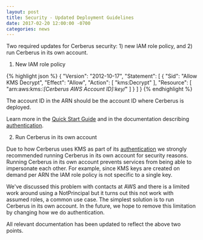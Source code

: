 ```yaml
---
layout: post
title: Security - Updated Deployment Guidelines
date: 2017-02-20 12:00:00 -0700
categories: news
---
```


Two required updates for Cerberus security: 1) new IAM role policy, and 2) run Cerberus in its own account.

1) New IAM role policy

{% highlight json %}
{
    "Version": "2012-10-17",
    "Statement": [
        {
            "Sid": "Allow KMS Decrypt",
            "Effect": "Allow",
            "Action": [
                "kms:Decrypt"
            ],
            "Resource": [
                "arn:aws:kms:*:[Cerberus AWS Account ID]:key/*"
            ]
        }
    ]
}
{% endhighlight %}

The account ID in the ARN should be the account ID where Cerberus is deployed.

Learn more in the [Quick Start Guide](/cerberus/docs/user-guide/quick-start) and in the documentation describing
[authentication](/cerberus/docs/architecture/authentication).

2) Run Cerberus in its own account

Due to how Cerberus uses KMS as part of its [authentication](/cerberus/docs/architecture/authentication) we strongly
recommended running Cerberus in its own account for security reasons.  Running Cerberus in its own account prevents 
services from being able to impersonate each other.  For example, since KMS keys are created on demand per ARN the IAM
role policy is not specific to a single key.

We've discussed this problem with contacts at AWS and there is a limited work around using a NotPrincipal but it turns
out this not work with assumed roles, a common use case.  The simplest solution is to run Cerberus in its own account.
In the future, we hope to remove this limitation by changing how we do authentication.

All relevant documentation has been updated to reflect the above two points.